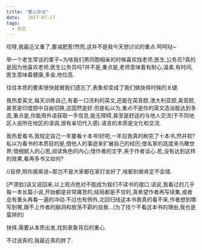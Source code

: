 ```yaml
---
title: "重心杂谈"
date:   2017-07-27
tags:
  - 杂文
---
```


哎呀,我最近又重了,要减肥惹!然而,这并不是我今天想讨论的重点.呵呵哒~

举一个老生常谈的栗子~为啥我们男同胞相亲的时候喜欢找老师,医生,公务员?真的是因为他喜欢老师,医生公务员吗?并不是,重点是,老师意味着有耐心,温柔,有时间,医生意味着健康,多金,地位高.

往往本质的要素很快就被我们遗忘了,表象却变成了我们做抉择时候的关键.

我热爱英文,每天训练自己,有着一口流利的英文,还能在英音腔,澳大利亚腔,美音腔,甚至是印度腔中自由切换,这固然是好.但是私以为,重点不是你的英文造诣能达到多高,重点是,你能用外语获取一手信息,能无障碍,甚至是舒适的与他人交流(于不同地区人说所在地区的语调,很有亲切代入感).语言的本质是文化和交流.

我热爱看书,我规定自己一年要看十本书!好吧,一年后我真的刷完了十本书,然并软?私以为看书的本质目的是,借他人的事迹来扩展自己的经历;借名家的高度来鸟瞰世界;借细腻人的心思,阅读角色的内心;借作者的文字,来于作者谈心.若,没有达到这样的效果,看再多书又如何?

//且停,照你酱紫说~那岂不是大家都在家打坐好了,啥都别做肯定不会错.

[严肃脸]话又说回来,以上观点绝对不能成为我们不读书的接口.话说,我看过的几乎每一本长篇小说,开始都是非常痛苦的,结局都是不甘的,真希望作者再写续集,或者总有重头再看一遍的冲动.不过也有例外,北回归线这本书我真的看不来,作者想到哪写到哪,跟不上作者的脑洞和放荡不羁的自我...(为了找个不看这本书的理由,我也是蛮拼的)

抉择,需要从本质出发,找到表象背后的重心.

不过说真的,我最近真的胖了. 